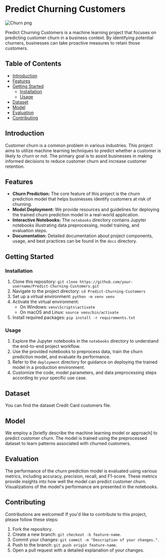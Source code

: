 # Predict Churning Customers

![Churn png](https://github.com/rohitpache29/Predict-Churning-Customers/assets/101274188/a30cc2d2-802b-472d-b514-02f63d58ffb6) <!-- Replace with your project logo -->

Predict Churning Customers is a machine learning project that focuses on predicting customer churn in a business context. By identifying potential churners, businesses can take proactive measures to retain those customers.

## Table of Contents

- [Introduction](#introduction)
- [Features](#features)
- [Getting Started](#getting-started)
  - [Installation](#installation)
  - [Usage](#usage)
- [Dataset](#dataset)
- [Model](#model)
- [Evaluation](#evaluation)
- [Contributing](#contributing)


## Introduction

Customer churn is a common problem in various industries. This project aims to utilize machine learning techniques to predict whether a customer is likely to churn or not. The primary goal is to assist businesses in making informed decisions to reduce customer churn and increase customer retention.

## Features

- **Churn Prediction:** The core feature of this project is the churn prediction model that helps businesses identify customers at risk of churning.
- **Model Deployment:** We provide resources and guidelines for deploying the trained churn prediction model in a real-world application.
- **Interactive Notebooks:** The `notebooks` directory contains Jupyter notebooks illustrating data preprocessing, model training, and evaluation steps.
- **Documentation:** Detailed documentation about project components, usage, and best practices can be found in the `docs` directory.

## Getting Started

### Installation

1. Clone this repository: `git clone https://github.com/your-username/Predict-Churning-Customers.git`
2. Navigate to the project directory: `cd Predict-Churning-Customers`
3. Set up a virtual environment: `python -m venv venv`
4. Activate the virtual environment:
   - On Windows: `venv\Scripts\activate`
   - On macOS and Linux: `source venv/bin/activate`
5. Install required packages: `pip install -r requirements.txt`

### Usage

1. Explore the Jupyter notebooks in the `notebooks` directory to understand the end-to-end project workflow.
2. Use the provided notebooks to preprocess data, train the churn prediction model, and evaluate its performance.
3. Refer to the `deployment` directory for guidance on deploying the trained model in a production environment.
4. Customize the code, model parameters, and data preprocessing steps according to your specific use case.

## Dataset

You can find the dataset Credit Card customers file. 

## Model

We employ a [briefly describe the machine learning model or approach] to predict customer churn. The model is trained using the preprocessed dataset to learn patterns associated with churned customers.

## Evaluation

The performance of the churn prediction model is evaluated using various metrics, including accuracy, precision, recall, and F1-score. These metrics provide insights into how well the model can predict customer churn. Visualizations of the model's performance are presented in the notebooks.

## Contributing

Contributions are welcomed! If you'd like to contribute to this project, please follow these steps:
1. Fork the repository.
2. Create a new branch: `git checkout -b feature-name`.
3. Commit your changes: `git commit -m "Description of your changes."`.
4. Push to the branch: `git push origin feature-name`.
5. Open a pull request with a detailed explanation of your changes.

